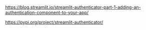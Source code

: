 https://blog.streamlit.io/streamlit-authenticator-part-1-adding-an-authentication-component-to-your-app/

https://pypi.org/project/streamlit-authenticator/
